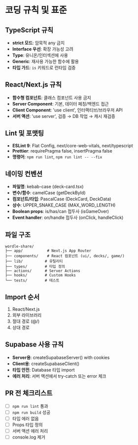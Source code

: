 # 코딩 규칙 및 표준

## TypeScript 규칙
- **strict 모드**: 암묵적 any 금지
- **Interface 우선**: 확장 가능성 고려
- **Type**: 유니온/인터섹션에 사용
- **Generic**: 재사용 가능한 함수에 활용
- **타입 가드**: `is` 키워드로 런타임 검증

## React/Next.js 규칙
- **함수형 컴포넌트**: 클래스 컴포넌트 사용 금지
- **Server Component**: 기본, 데이터 페칭/백엔드 접근
- **Client Component**: 'use client', 인터랙티브/브라우저 API
- **서버 액션**: 'use server', 검증 → DB 작업 → 캐시 재검증

## Lint 및 포맷팅
- **ESLint 9**: Flat Config, next/core-web-vitals, next/typescript
- **Prettier**: requirePragma false, insertPragma false
- **명령어**: `npm run lint`, `npm run lint -- --fix`

## 네이밍 컨벤션
- **파일명**: kebab-case (deck-card.tsx)
- **변수/함수**: camelCase (getDeckById)
- **컴포넌트/타입**: PascalCase (DeckCard, DeckData)
- **상수**: UPPER_SNAKE_CASE (MAX_WORD_LENGTH)
- **Boolean props**: is/has/can 접두사 (isGameOver)
- **Event handler**: on/handle 접두사 (onClick, handleClick)

## 파일 구조
```
wordle-share/
├── app/           # Next.js App Router
├── components/    # React 컴포넌트 (ui/, decks/, game/)
├── lib/          # 유틸리티
├── types/        # 타입 정의
├── actions/      # Server Actions
├── hooks/        # Custom Hooks
└── tests/        # 테스트
```

## Import 순서
1. React/Next.js
2. 외부 라이브러리
3. 절대 경로 (@/)
4. 상대 경로

## Supabase 사용 규칙
- **Server용**: createSupabaseServer() with cookies
- **Client용**: createSupabaseClient()
- **타입 안전**: Database 타입 import
- **에러 처리**: 서버 액션에서 try-catch 또는 error 체크

## PR 전 체크리스트
- [ ] `npm run lint` 통과
- [ ] `npm run build` 성공
- [ ] 타입 에러 없음
- [ ] Props 타입 정의
- [ ] 서버 액션 에러 처리
- [ ] console.log 제거
